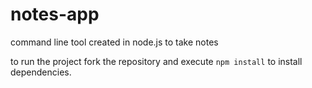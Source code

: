 # notes-app
command line tool created in node.js to take notes

to run the project fork the repository and execute `npm install` to install dependencies.
